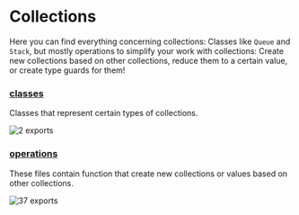 # Collections

<!-- SUMMARY:START -->

Here you can find everything concerning collections:
Classes like `Queue` and `Stack`, but mostly operations to simplify your work with collections:
Create new collections based on other collections, reduce them to a certain value, or create type guards for them!

<!-- SUMMARY:END -->

<!-- TOC:START -->
### [classes](https://github.com/JanMalch/ts-experiments/tree/master/src/collections/classes/)

Classes that represent certain types of collections.

![2 exports](https://img.shields.io/badge/exports-2-blue)

### [operations](https://github.com/JanMalch/ts-experiments/tree/master/src/collections/operations/)

These files contain function that create new collections or values based on other collections.

![37 exports](https://img.shields.io/badge/exports-37-blue)
<!-- TOC:END -->
